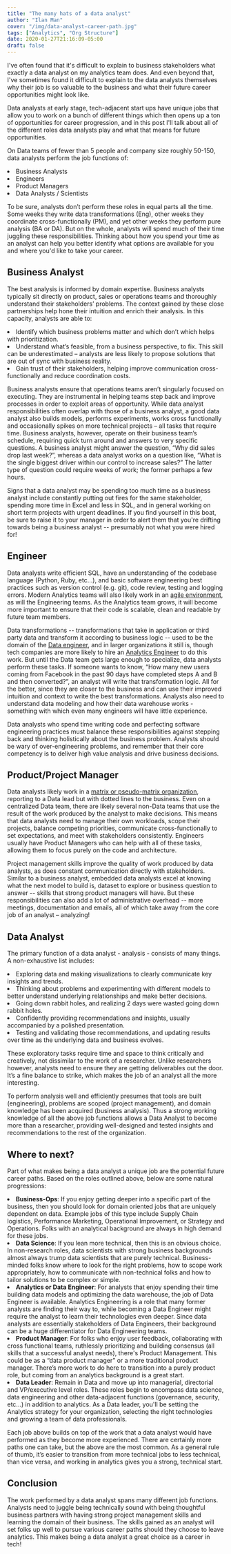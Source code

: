 ```yaml
---
title: "The many hats of a data analyst"
author: "Ilan Man"
cover: "/img/data-analyst-career-path.jpg"
tags: ["Analytics", "Org Structure"]
date: 2020-01-27T21:16:09-05:00
draft: false
---
```


I've often found that it's difficult to explain to business stakeholders what exactly a data analyst on my analytics team does. And even beyond that, I've sometimes found it difficult to explain to the data analysts themselves why their job is so valuable to the business and what their future career opportunities might look like.

Data analysts at early stage, tech-adjacent start ups have unique jobs that allow you to work on a bunch of different things which then opens up a ton of opportunities for career progression, and in this post I'll talk about all of the different roles data analysts play and what that means for future opportunities.

<!--more-->

On Data teams of fewer than 5 people and company size roughly 50-150, data analysts perform the job functions of:
<li>Business Analysts
<li>Engineers
<li>Product Managers
<li>Data Analysts / Scientists

To be sure, analysts don’t perform these roles in equal parts all the time. Some weeks they write data transformations (Eng), other weeks they coordinate cross-functionally (PM), and yet other weeks they perform pure analysis (BA or DA). But on the whole, analysts will spend much of their time juggling these responsibilities. Thinking about how you spend your time as an analyst can help you better identify what options are available for you and where you'd like to take your career.

## Business Analyst

The best analysis is informed by domain expertise. Business analysts typically sit directly on product, sales or operations teams and thoroughly understand their stakeholders’ problems. The context gained by these close partnerships help hone their intuition and enrich their analysis. In this capacity, analysts are able to:
<li>Identify which business problems matter and which don’t which helps with prioritization.
<li>Understand what’s feasible, from a business perspective, to fix. This skill can be underestimated – analysts are less likely to propose solutions that are out of sync with business reality.
<li>Gain trust of their stakeholders, helping improve communication cross-functionally and reduce coordination costs.

Business analysts ensure that operations teams aren’t singularly focused on executing. They are instrumental in helping teams step back and improve processes in order to  exploit areas of opportunity. While data analyst responsibilities often overlap with those of a business analyst, a good data analyst also builds models, performs experiments, works cross functionally and occasionally spikes on more technical projects – all tasks that require time. Business analysts, however, operate on their business team’s schedule, requiring quick turn around and answers to very specific questions. A business analyst might answer the question,  “Why did sales drop last week?”, whereas a data analyst works  on a question like, “What is the single biggest driver within our control to increase sales?” The latter type of question could require weeks of work; the former perhaps a few hours.

Signs that a data analyst may be spending too much time as a business analyst include constantly putting out fires for the same stakeholder, spending more time in Excel and less in SQL, and in general working on short term projects with urgent deadlines. If you find yourself in this boat, be sure to raise it to your manager in order to alert them that you're drifting towards being a business analyst -- presumably not what you were hired for!

## Engineer

Data analysts write efficient SQL, have an understanding of the codebase language (Python, Ruby, etc…), and basic software engineering best practices such as version control (e.g. git), code review, testing and logging errors. Modern Analytics teams will also likely work in an [agile environment](https://www.locallyoptimistic.com/post/agile-analytics-p1), as will the Engineering teams. As the Analytics team grows, it will become more important to ensure that their code is scalable, clean and readable by future team members.

Data transformations -- transformations that take in application or third party data and transform it according to business logic -- used to be the domain of the [Data engineer](https://blog.getdbt.com/does-my-startup-data-team-need-a-data-engineer-/), and in larger organizations it still is, though tech companies are more likely to hire an [Analytics Engineer](https://www.locallyoptimistic.com/post/analytics-engineer/) to do this work. But until the Data team gets large enough to specialize, data analysts perform these tasks. If someone wants to know, “How many new users coming from Facebook in the past 90 days have completed steps A and B and then converted?”, an analyst will write that transformation logic. All for the better, since they are closer to the business and can use their improved intuition and context to write the best transformations. Analysts also need to understand data modeling and how their data warehouse works - something with which even many engineers will have little experience.

Data analysts who spend time writing code and perfecting software engineering practices must balance these responsibilities against stepping back and thinking holistically about the business problem. Analysts should be wary of over-engineering problems, and remember that their core competency is to deliver high value analysis and drive business decisions.

## Product/Project Manager

Data analysts likely work in a [matrix or pseudo-matrix organization](https://towardsdatascience.com/what-is-the-most-effective-way-to-structure-a-data-science-team-498041b88dae), reporting to a Data lead but with dotted lines to the business. Even on a centralized Data team, there are likely several non-Data teams that use the result of the work produced by the analyst to make decisions. This means that data analysts need to manage their own workloads, scope their projects, balance competing priorities, communicate cross-functionally to set expectations, and meet with stakeholders consistently. Engineers usually have Product Managers who can help with all of these tasks, allowing them to focus purely on the code and architecture.

Project management skills improve the quality of work produced by data analysts, as does constant communication directly with stakeholders. Similar to a business analyst, embedded data analysts excel at knowing what the next model to build is, dataset to explore or business question to answer -- skills that strong product managers will have. But these responsibilities can also add a lot of administrative overhead -- more meetings, documentation and emails, all of which take away from the core job of an analyst – analyzing!

## Data Analyst

The primary function of a data analyst - analysis - consists of many things. A non-exhaustive list includes:
<li>Exploring data and making visualizations to clearly communicate key insights and trends.
<li>Thinking about problems and experimenting with different models to better understand underlying relationships and make better decisions.
<li>Going down rabbit holes, and realizing 2 days were wasted going down rabbit holes.
<li>Confidently providing recommendations and insights, usually accompanied by a polished presentation.
<li>Testing and validating those recommendations, and updating results over time as the underlying data and business evolves.

These exploratory tasks require time and space to think critically and creatively, not dissimilar to the work of a researcher. Unlike researchers however, analysts need to ensure they are getting deliverables out the door. It’s a fine balance to strike, which makes the job of an analyst all the more interesting.

To perform analysis well and efficiently presumes that tools are built (engineering), problems are scoped (project management), and domain knowledge has been acquired (business analysis). Thus a strong working knowledge of all the above job functions allows a Data Analyst to become more than a researcher, providing well-designed and tested insights and recommendations to the rest of the organization.

## Where to next?

Part of what makes being a data analyst a unique job are the potential future career paths. Based on the roles outlined above, below are some natural progressions:

<li><b>Business-Ops</b>: If you enjoy getting deeper into a specific part of the business, then you should look for domain oriented jobs that are uniquely dependent on data. Example jobs of this type include Supply Chain logistics, Performance Marketing, Operational Improvement, or Strategy and Operations. Folks with an analytical background are always in high demand for these jobs.
<li><b>Data Science</b>: If you lean more technical, then this is an obvious choice. In non-research roles, data scientists with strong business backgrounds almost always trump data scientists that are purely technical. Business-minded folks know where to look for the right problems, how to scope work appropriately, how to communicate with non-technical folks and how to tailor solutions to be complex or simple.
<li><b>Analytics or Data Engineer</b>: For analysts that enjoy spending their time building data models and optimizing the data warehouse, the job of Data Engineer is available. Analytics Engineering is a role that many former analysts are finding their way to, while becoming a Data Engineer might require the analyst to learn their technologies even deeper. Since data analysts are essentially stakeholders of Data Engineers, their background can be a huge differentiator for Data Engineering teams.
<li><b>Product Manager</b>: For folks who enjoy user feedback, collaborating with cross functional teams, ruthlessly prioritizing and building consensus (all skills that a successful analyst needs), there's Product Management. This could be as a “data product manager” or a more traditional product manager. There’s more work to do here to transition into a purely product role, but coming from an analytics background is a great start.
<li><b>Data Leader</b>: Remain in Data and move up into managerial, directorial and VP/executive level roles. These roles begin to encompass data science, data engineering and other data-adjacent functions (governance, security, etc...) in addition to analytics. As a Data leader, you'll be setting the Analytics strategy for your organization, selecting the right technologies and growing a team of data professionals.

Each job above builds on top of the work that a data analyst would have performed as they become more experienced. There are certainly more paths one can take, but the above are the most common. As a general rule of thumb, it’s easier to transition from more technical jobs to less technical, than vice versa, and working in analytics gives you a strong, technical start.

## Conclusion

The work performed by a data analyst spans many different job functions. Analysts need to juggle being technically sound with being thoughtful business partners with having strong project management skills and learning the domain of their business. The skills gained as an analyst will set folks up well to pursue various career paths should they choose to leave analytics. This makes being a data analyst a great choice as a career in tech!
